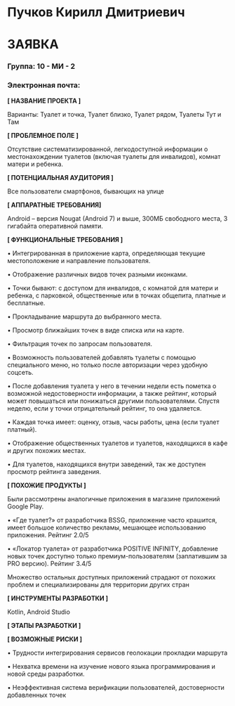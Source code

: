 # Пучков Кирилл Дмитриевич
# **ЗАЯВКА**
### Группа: 10 - МИ - 2
### Электронная почта: 

**[ НАЗВАНИЕ ПРОЕКТА ]**

Варианты: Туалет и точка, Туалет близко, Туалет рядом, Туалеты Тут и Там

**[ ПРОБЛЕМНОЕ ПОЛЕ ]**

Отсутствие систематизированной, легкодоступной информации о местонахождении туалетов (включая туалеты для инвалидов), комнат матери и ребенка.

**[ ПОТЕНЦИАЛЬНАЯ АУДИТОРИЯ ]**

Все пользователи смартфонов, бывающих на улице

**[ АППАРАТНЫЕ ТРЕБОВАНИЯ]**

Android – версия Nougat (Android 7) и выше, 300МБ свободного места, 3 гигабайта оперативной памяти.

**[ ФУНКЦИОНАЛЬНЫЕ ТРЕБОВАНИЯ ]**

  •	Интегрированная в приложение карта, определяющая текущие местоположение и направление пользователя.

  •	Отображение различных видов точек разными иконками.

  •	Точки бывают: с доступом для инвалидов, с комнатой для матери и ребенка, с парковкой, общественные или в точках общепита, платные и бесплатные.

  •	Прокладывание маршрута до выбранного места.

  •	Просмотр ближайших точек в виде списка или на карте.

  •	Фильтрация точек по запросам пользователя.

  •	Возможность пользователей добавлять туалеты с помощью специального меню, но только после авторизации через удобную соцсеть.

  •	После добавления туалета у него в течении недели есть пометка о возможной недостоверности информации, а также рейтинг, который может повышаться или 
  понижаться другими пользователями. Спустя неделю, если у точки отрицательный рейтинг, то она удаляется. 

  •	Каждая точка имеет: оценку, отзыв, часы работы, цена (если туалет платный).

  •	Отображение общественных туалетов и туалетов, находящихся в кафе и других похожих местах.

  •	Для туалетов, находящихся внутри заведений, так же доступен просмотр рейтинга заведения.


**[ ПОХОЖИЕ ПРОДУКТЫ ]**

Были рассмотрены аналогичные приложения в магазине приложений Google Play.

  •	«Где туалет?» от разработчика BSSG, приложение часто крашится, имеет большое количество рекламы, мешающее использованию приложения. Рейтинг 2.0/5

  •	«Локатор туалета» от разработчика POSITIVE INFINITY, добавление новых точек доступно только премиум-пользователям (заплатившим за PRO версию). Рейтинг 3.4/5

Множество остальных доступных приложений страдают от похожих проблем и специализированы для территории других стран


**[ ИНСТРУМЕНТЫ РАЗРАБОТКИ ]**

Kotlin, Android Studio

**[ ЭТАПЫ РАЗРАБОТКИ ]**



**[ ВОЗМОЖНЫЕ РИСКИ ]**

  •	Трудности интегрирования сервисов геолокации прокладки маршрута
  
  •	Нехватка времени на изучение нового языка программирования и новой среды разработки.
  
  •	Неэффективная система верификации пользователей, достоверности добавленных точек
  

